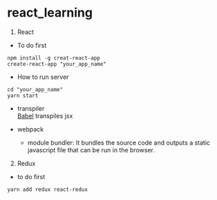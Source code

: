 # react_learning

1. React
  - To do first
  ```
  npm install -g creat-react-app
  create-react-app "your_app_name"
  ```

  - How to run server
  ```
  cd "your_app_name"
  yarn start
  ```

  - transpiler  
    [Babel](https://babeljs.io/repl/) transpiles jsx

  - webpack
    - module bundler: It bundles the source code and outputs a static javascript file that can be run in the browser.

2. Redux
  - to do first
  ```
  yarn add redux react-redux
  ```
